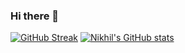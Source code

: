 ### Hi there 👋

<!--
**NikhilMadukumar/NikhilMadukumar** is a ✨ _special_ ✨ repository because its `README.md` (this file) appears on your GitHub profile.

Here are some ideas to get you started:

- 🔭 I’m currently working on ...
- 🌱 I’m currently learning ...
- 👯 I’m looking to collaborate on ...
- 🤔 I’m looking for help with ...
- 💬 Ask me about ...
- 📫 How to reach me: ...
- 😄 Pronouns: ...
- ⚡ Fun fact: ...
-->
[![GitHub Streak](https://streak-stats.demolab.com?user=NikhilMadukumar&theme=monokai)](https://git.io/streak-stats)
[![Nikhil's GitHub stats](https://github-readme-stats.vercel.app/api?username=NikhilMadukumar&show_icons=true&theme=monokai)](https://github.com/NikhilMadukumar/github-readme-stats)
